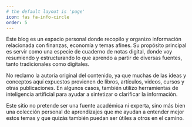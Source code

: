 ```yaml
---
# the default layout is 'page'
icon: fas fa-info-circle
order: 5
---
```


Este blog es un espacio personal donde recopilo y organizo información relacionada con finanzas, economía y temas afines. Su propósito principal es servir como una especie de cuaderno de notas digital, donde voy resumiendo y estructurando lo que aprendo a partir de diversas fuentes, tanto tradicionales como digitales.

No reclamo la autoría original del contenido, ya que muchas de las ideas y conceptos aquí expuestos provienen de libros, artículos, videos, cursos y otras publicaciones. En algunos casos, también utilizo herramientas de inteligencia artificial para ayudar a sintetizar o clarificar la información.

Este sitio no pretende ser una fuente académica ni experta, sino más bien una colección personal de aprendizajes que me ayudan a entender mejor estos temas y que quizás también puedan ser útiles a otros en el camino.
